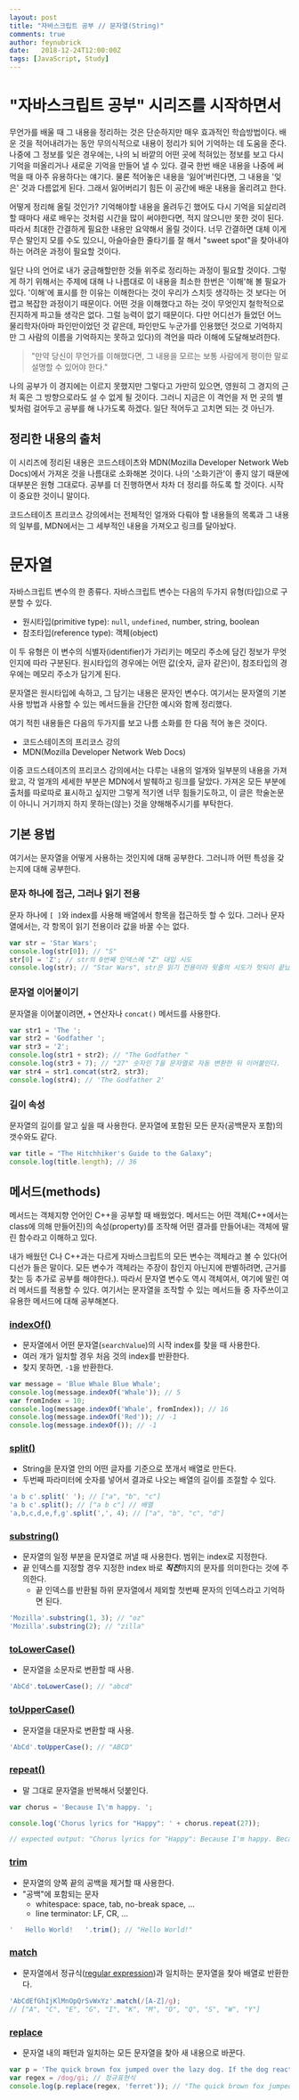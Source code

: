 ```yaml
---
layout: post
title: "자바스크립트 공부 // 문자열(String)"
comments: true
author: feynubrick
date:   2018-12-24T12:00:00Z
tags: [JavaScript, Study]
---
```


# "자바스크립트 공부" 시리즈를 시작하면서
무언가를 배울 때 그 내용을 정리하는 것은 단순하지만 매우 효과적인 학습방법이다.
배운 것을 적어내려가는 동안 무의식적으로 내용이 정리가 되어 기억하는 데 도움을 준다.
나중에 그 정보를 잊은 경우에는, 나의 뇌 바깥의 어떤 곳에 적혀있는 정보를 보고 다시 기억을 떠올리거나 새로운 기억을 만들어 낼 수 있다.
결국 한번 배운 내용을 나중에 써먹을 때 아주 유용하다는 얘기다.
물론 적어놓은 내용을 '잃어'버린다면, 그 내용을 '잊은' 것과 다름없게 된다.
그래서 잃어버리기 힘든 이 공간에 배운 내용을 올리려고 한다.

어떻게 정리해 올릴 것인가?
기억해야할 내용을 올려두긴 했어도 다시 기억을 되살리려 할 때마다 새로 배우는 것처럼 시간을 많이 써야한다면, 적지 않으니만 못한 것이 된다.
따라서 최대한 간결하게 필요한 내용만 요약해서 올릴 것이다.
너무 간결하면 대체 이게 무슨 말인지 모를 수도 있으니, 아슬아슬한 줄타기를 잘 해서 "sweet spot"을 찾아내야 하는 어려운 과정이 필요할 것이다.

일단 나의 언어로 내가 궁금해할만한 것들 위주로 정리하는 과정이 필요할 것이다.
그렇게 하기 위해서는 주제에 대해 나 나름대로 이 내용을 최소한 한번은 '이해'해 볼 필요가 있다.
'이해'에 표시를 한 이유는 이해한다는 것이 우리가 스치듯 생각하는 것 보다는 어렵고 복잡한 과정이기 때문이다.
어떤 것을 이해했다고 하는 것이 무엇인지 철학적으로 진지하게 파고들 생각은 없다.
그럴 능력이 없기 때문이다.
다만 어디선가 들었던 어느 물리학자(아마 파인만이었던 것 같은데, 파인만도 누군가를 인용했던 것으로 기억하지만 그 사람의 이름을 기억하지는 못하고 있다)의 격언을 따라 이해에 도달해보려한다.

> "만약 당신이 무언가를 이해했다면, 그 내용을 모르는 보통 사람에게 평이한 말로 설명할 수 있어야 한다."

나의 공부가 이 경지에는 이르지 못했지만 그렇다고 가만히 있으면, 영원히 그 경지의 근처 혹은 그 방향으로라도 설 수 없게 될 것이다.
그러니 지금은 이 격언을 저 먼 곳의 별빛처럼 걸어두고 공부를 해 나가도록 하겠다.
일단 적어두고 고치면 되는 것 아닌가.

## 정리한 내용의 출처
이 시리즈에 정리된 내용은 코드스테이츠와 MDN(Mozilla Developer Network Web Docs)에서 가져온 것을 나름대로 소화해본 것이다.
나의 '소화기관'이 좋지 않기 때문에 대부분은 원형 그대로다.
공부를 더 진행하면서 차차 더 정리를 하도록 할 것이다.
시작이 중요한 것이니 말이다.

코드스테이츠 프리코스 강의에서는 전체적인 얼개와 다뤄야 할 내용들의 목록과 그 내용의 일부를, MDN에서는 그 세부적인 내용을 가져오고 링크를 달아놨다.

# 문자열

자바스크립트 변수의 한 종류다. 자바스크립트 변수는 다음의 두가지 유형(타입)으로 구분할 수 있다.
- 원시타입(primitive type): `null`, `undefined`, number, string, boolean
- 참조타입(reference type): 객체(object)

이 두 유형은 이 변수의 식별자(identifier)가 가리키는 메모리 주소에 담긴 정보가 무엇인지에 따라 구분된다.
원시타입의 경우에는 어떤 값(숫자, 글자 같은)이, 참조타입의 경우에는 메모리 주소가 담기게 된다.

문자열은 원시타입에 속하고, 그 담기는 내용은 문자인 변수다.
여기서는 문자열의 기본 사용 방법과 사용할 수 있는 메서드들을 간단한 예시와 함께 정리했다.

여기 적힌 내용들은 다음의 두가지를 보고 나름 소화를 한 다음 적어 놓은 것이다.
- 코드스테이츠의 프리코스 강의
- MDN(Mozilla Developer Network Web Docs)

이중 코드스테이츠의 프리코스 강의에서는 다루는 내용의 얼개와 일부분의 내용을 가져왔고, 각 얼개의 세세한 부분은 MDN에서 발췌하고 링크를 달았다.
가져온 모든 부분에 출처를 따로따로 표시하고 싶지만 그렇게 적기엔 너무 힘들기도하고, 이 글은 학술논문이 아니니 거기까지 하지 못하는(않는) 것을 양해해주시기를 부탁한다.

## 기본 용법

여기서는 문자열을 어떻게 사용하는 것인지에 대해 공부한다.
그러니까 어떤 특성을 갖는지에 대해 공부한다.

### 문자 하나에 접근, 그러나 읽기 전용

문자 하나에 `[ ]`와 index를 사용해 배열에서 항목을 접근하듯 할 수 있다. 그러나 문자열에서는, 각 항목이 읽기 전용이라 값을 바꿀 수는 없다.

```javascript
var str = 'Star Wars';
console.log(str[0]); // "S"
str[0] = 'Z'; // str의 0번째 인덱스에 "Z" 대입 시도
console.log(str); // "Star Wars", str은 읽기 전용이라 윗줄의 시도가 헛되이 끝났다.
```

### 문자열 이어붙이기

문자열을 이어붙이려면, `+` 연산자나 `concat()` 메서드를 사용한다.

```javascript
var str1 = 'The ';
var str2 = 'Godfather ';
var str3 = '2';
console.log(str1 + str2); // "The Godfather "
console.log(str3 + 7); // "27" 숫자인 7을 문자열로 자동 변환한 뒤 이어붙인다.
var str4 = str1.concat(str2, str3);
console.log(str4); // 'The Godfather 2'
```

### 길이 속성

문자열의 길이를 알고 싶을 때 사용한다. 문자열에 포함된 모든 문자(공백문자 포함)의 갯수와도 같다.

```javascript
var title = "The Hitchhiker's Guide to the Galaxy";
console.log(title.length); // 36
```

## 메서드(methods)

메서드는 객체지향 언어인 C++을 공부할 때 배웠었다.
메서드는 어떤 객체(C++에서는 class에 의해 만들어진)의 속성(property)를 조작해 어떤 결과를 만들어내는 객체에 딸린 함수라고 이해하고 있다.

내가 배웠던 C나 C++과는 다르게 자바스크립트의 모든 변수는 객체라고 볼 수 있다(어디선가 들은 말이다. 모든 변수가 객체라는 주장이 참인지 아닌지에 판별하려면, 근거를 찾는 등 추가로 공부를 해야한다.).
따라서 문자열 변수도 역시 객체여서, 여기에 딸린 여러 메서드를 적용할 수 있다.
여기서는 문자열을 조작할 수 있는 메서드들 중 자주쓰이고 유용한 메서드에 대해 공부해본다.

### [indexOf()](https://developer.mozilla.org/en-US/docs/Web/JavaScript/Reference/Global_Objects/String/indexOf)

- 문자열에서 어떤 문자열(`searchValue`)의 시작 index를 찾을 때 사용한다.
- 여러 개가 일치할 경우 처음 것의 index를 반환한다.
- 찾지 못하면, `-1`을 반환한다.

```javascript
var message = 'Blue Whale Blue Whale';
console.log(message.indexOf('Whale')); // 5
var fromIndex = 10;
console.log(message.indexOf('Whale', fromIndex)); // 16
console.log(message.indexOf('Red')); // -1
console.log(message.indexOf()); // -1
```

### [split()](https://developer.mozilla.org/en-US/docs/Web/JavaScript/Reference/Global_Objects/String/split)

- String을 문자열 안의 어떤 글자를 기준으로 쪼개서 배열로 만든다.
- 두번째 파라미터에 숫자를 넣어서 결과로 나오는 배열의 길이를 조절할 수 있다.

```javascript
'a b c'.split(' '); // ["a", "b", "c"]
'a b c'.split(); // ["a b c"] // 배열
'a,b,c,d,e,f,g'.split(',', 4); // ["a", "b", "c", "d"]
```

### [substring()](https://developer.mozilla.org/en-US/docs/Web/JavaScript/Reference/Global_Objects/String/substring)

- 문자열의 일정 부분을 문자열로 꺼낼 때 사용한다. 범위는 index로 지정한다.
- 끝 인덱스를 지정할 경우 지정한 index 바로 ***직전***까지의 문자를 의미한다는 것에 주의한다. 
    - 끝 인덱스를 반환될 하위 문자열에서 제외할 첫번째 문자의 인덱스라고 기억하면 된다.

```javascript
'Mozilla'.substring(1, 3); // "oz"
'Mozilla'.substring(2); // "zilla"
```

### [toLowerCase()](https://developer.mozilla.org/en-US/docs/Web/JavaScript/Reference/Global_Objects/String/toLowerCase) 

- 문자열을 소문자로 변환할 때 사용.

```javascript
'AbCd'.toLowerCase(); // "abcd"
```

### [toUpperCase()](https://developer.mozilla.org/en-US/docs/Web/JavaScript/Reference/Global_Objects/String/toUpperCase)
- 문자열을 대문자로 변환할 때 사용.

```javascript
'AbCd'.toUpperCase(); // "ABCD"
```


### [repeat()](https://developer.mozilla.org/en-US/docs/Web/JavaScript/Reference/Global_Objects/String/repeat)

- 말 그대로 문자열을 반복해서 덧붙인다.

```javascript
var chorus = 'Because I\'m happy. ';

console.log('Chorus lyrics for "Happy": ' + chorus.repeat(27));

// expected output: "Chorus lyrics for "Happy": Because I'm happy. Because I'm happy. Because I'm happy. Because I'm happy. Because I'm happy. Because I'm happy. Because I'm happy. Because I'm happy. Because I'm happy. Because I'm happy. Because I'm happy. Because I'm happy. Because I'm happy. Because I'm happy. Because I'm happy. Because I'm happy. Because I'm happy. Because I'm happy. Because I'm happy. Because I'm happy. Because I'm happy. Because I'm happy. Because I'm happy. Because I'm happy. Because I'm happy. Because I'm happy. Because I'm happy. "
```

### [trim](https://developer.mozilla.org/en-US/docs/Web/JavaScript/Reference/Global_Objects/String/Trim)

- 문자열의 양쪽 끝의 공백을 제거할 때 사용한다.
- "공백"에 포함되는 문자
    - whitespace: space, tab, no-break space, ...
    - line terminator: LF, CR, ...

```javascript
'   Hello World!   '.trim(); // "Hello World!"
```

### [match](https://developer.mozilla.org/en-US/docs/Web/JavaScript/Reference/Global_Objects/String/match)

- 문자열에서 정규식([regular expression](https://developer.mozilla.org/en-US/docs/Web/JavaScript/Guide/Regular_Expressions))과 일치하는 문자열을 찾아 배열로 반환한다.

```javascript
'AbCdEfGhIjKlMnOpQrSvWxYz'.match(/[A-Z]/g);
// ["A", "C", "E", "G", "I", "K", "M", "O", "Q", "S", "W", "Y"]
```

### [replace](https://developer.mozilla.org/en-US/docs/Web/JavaScript/Reference/Global_Objects/String/replace)

- 문자열 내의 패턴과 일치하는 모든 문자열을 찾아 새 내용으로 바꾼다.

```javascript
var p = 'The quick brown fox jumped over the lazy dog. If the dog reacted, was it really lazy?';
var regex = /dog/gi; // 정규표현식
console.log(p.replace(regex, 'ferret')); // "The quick brown fox jumped over the lazy ferret. If the ferret reacted, was it really lazy?"
```
